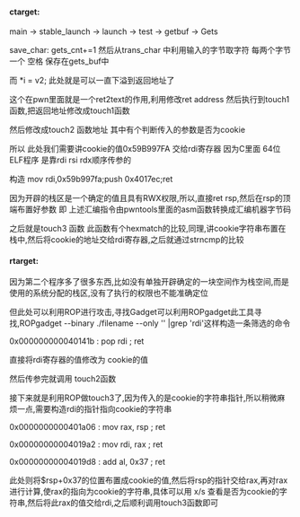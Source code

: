 #### ctarget:

main -> stable_launch -> launch -> test -> getbuf -> Gets 

save_char:  gets_cnt+=1  然后从trans_char 中利用输入的字节取字符 每两个字节 一个 空格 保存在gets_buf中

而 *i = v2; 此处就是可以一直下溢到返回地址了

这个在pwn里面就是一个ret2text的作用,利用修改ret address 然后执行到touch1函数,把返回地址修改成touch1函数

然后修改成touch2 函数地址  其中有个判断传入的参数是否为cookie

所以 此处我们需要讲cookie的值0x59B997FA 交给rdi寄存器 因为C里面 64位ELF程序 是靠rdi rsi rdx顺序传参的

构造 mov rdi,0x59b997fa;push  0x4017ec;ret

因为开辟的栈区是一个确定的值且具有RWX权限,所以,直接ret rsp,然后在rsp的顶端布置好参数 即 上述汇编指令由pwntools里面的asm函数转换成汇编机器字节码

之后就是touch3 函数 此函数有个hexmatch的比较,同理,讲cookie字符串布置在栈中,然后将cookie的地址交给rdi寄存器,之后就通过strncmp的比较



#### rtarget:

因为第二个程序多了很多东西,比如没有单独开辟确定的一块空间作为栈空间,而是使用的系统分配的栈区,没有了执行的权限也不能准确定位

但此处可以利用ROP进行攻击,寻找Gadget可以利用ROPgadget此工具寻找,ROPgadget --binary ./filename --only ''  |grep 'rdi'这样构造一条筛选的命令

0x000000000040141b : pop rdi ; ret

直接将rdi寄存器的值修改为 cookie的值

然后传参完就调用 touch2函数



接下来就是利用ROP做touch3了,因为传入的是cookie的字符串指针,所以稍微麻烦一点,需要构造rdi的指针指向cookie的字符串

0x0000000000401a06 : mov rax, rsp ; ret

0x00000000004019a2 : mov rdi, rax ; ret

0x00000000004019d8 : add al, 0x37 ; ret

此处则将$rsp+0x37的位置布置成cookie的值,然后将rsp的指针交给rax,再对rax进行计算,使rax的指向为cookie的字符串,具体可以用 x/s 查看是否为cookie的字符串,然后将此rax的值交给rdi,之后顺利调用touch3函数即可